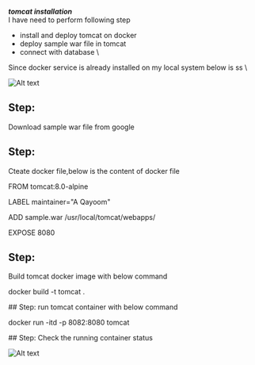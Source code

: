 ***tomcat installation*** \
I have need to perform following step
- install and deploy tomcat on docker
- deploy sample war file in tomcat
- connect with database \

Since docker service is already installed on my local system below is ss \

![Alt text](https://github.com/qayoom321/tomcat.md/blob/main/Screenshot%20from%202022-11-21%2016-07-56.png "docker status")

## Step:
Download sample war file from google 
## Step:
Cteate docker file,below is the content of docker file
<p>FROM tomcat:8.0-alpine</p>
<p>LABEL maintainer="A Qayoom"</p>
<p>ADD sample.war /usr/local/tomcat/webapps/</p>
<p>EXPOSE 8080</p>
  
## Step:
Build tomcat docker image with below command

<p>docker build -t tomcat . </p>
## Step:
run tomcat container with below command
<p> docker run -itd -p 8082:8080 tomcat </p>
## Step:
Check the running container status

![Alt text](https://github.com/qayoom321/tomcat.md/blob/main/Screenshot%20from%202022-11-21%2016-33-30.png "container status")

